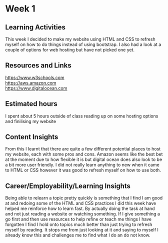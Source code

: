 # Week 1
## Learning Activities
This week I decided to make my website using HTML and CSS to refresh myself on how to do things instead of using bootstrap. I also had a look at a couple of options for web hosting but have not picked one yet.


## Resources and Links
https://www.w3schools.com  
https://aws.amazon.com  
https://www.digitalocean.com  


## Estimated hours
I spent about 5 hours outside of class reading up on some hosting options and finilising my website

## Content Insights
From this I learnt that there are quite a few different potential places to host my website, each with some pros and cons. Amazon seems like the best bet at the moment due to how flexible it is but digital ocean does also look to be a bit more user friendly. I did not really learn anything to new when it came to HTML or CSS however it was good to refresh myself on how to use both.

## Career/Employability/Learning Insights
Being able to relearn a topic pretty quickly is something that I find I am good at and redoing some of the HTML and CSS practices I did this week have helped me reinforce how to learn fast. By actually doing the task at hand and not just reading a website or watching something. If I give something a go first and then use resources to help refine or teach me things I have forgotten I find I hold onto topics much better than just trying to refresh myself by reading. It stops me from just looking at it and saying to myself I already know this and challenges me to find what I do an do not know.